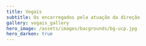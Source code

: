 ```yaml
---
title: Vogais
subtitle: Os encarregados pela atuação da direção
gallery: vogais_gallery
hero_image: /assets/images/bacgrounds/bg-ucp.jpg
hero_darken: true
---
```

